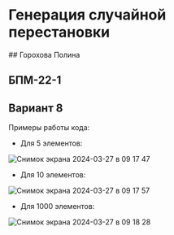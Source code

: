 # Генерация случайной перестановки
## Горохова Полина
## БПМ-22-1
## Вариант 8

Примеры работы кода: 

- Для 5 элементов:

![Снимок экрана 2024-03-27 в 09 17 47](https://github.com/GorokhovaPolina/ADM_pr6/assets/128795394/247f6b1d-1e87-4a8a-9b34-29742e30929d)

- Для 10 элементов:

![Снимок экрана 2024-03-27 в 09 17 57](https://github.com/GorokhovaPolina/ADM_pr6/assets/128795394/2eb00fa4-0e9f-4b49-b651-44a631059133)

- Для 1000 элементов:

![Снимок экрана 2024-03-27 в 09 18 28](https://github.com/GorokhovaPolina/ADM_pr6/assets/128795394/02bbd399-cdd0-431c-84d2-753a200f92b6)
